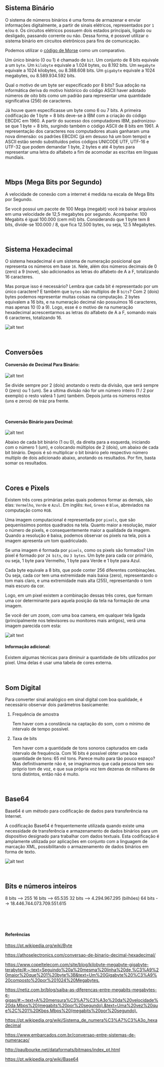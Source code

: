 ## Sistema Binário

O sistema de números binários é uma forma de armazenar e enviar informações digitalmente, a partir de sinais elétricos, representados por `1` e/ou `0`.
Os circuitos elétricos possuem dois estados principais, ligado ou desligado, passando corrente ou não. Dessa forma, é possvel utilizar o sistema binário em circuitos eletrônicos para fins de comunicação. 

Podemos utilizar o [código de Morse](https://pt.wikipedia.org/wiki/C%C3%B3digo_Morse) como um comparativo.

Um único binário (0 ou 1) é chamado de `bit`. Um conjunto de 8 bits equivale a um `byte`. Um `kilobyte` equivale a 1.024 bytes, ou 8.192 bits. Um `megabyte` equivale a 1024 kilobytes, ou 8.388.608 bits. Um `gigabyte` equivale a 1024 megabytes, ou 8.589.934.592 bits.

Qual o motivo de um byte ser especificado por 8 bits? Sua adoção na informática deriva do motivo histórico do código ASCII haver adotado números de oito bits como um padrão para representar uma quantidade significativa (256) de caracteres. 

Já houve quem especificasse um byte como 6 ou 7 bits. A primeira codificação de 1 byte = 8 bits deve-se à IBM com a criação do código EBCDIC em 1960. A partir do sucesso dos computadores IBM, padronizou-se que 1 byte = 8 bits, surgindo também o código ASCII de 8 bits em 1961. A representação dos caracteres nos computadores atuais ganharam uma nova dimensão: os padrões EBCDIC (já em desuso há um bom tempo) e ASCII estão sendo substituídos pelos códigos UNICODE UTF, UTF-16 e UTF-32 que podem demandar 1 byte, 2 bytes e até 4 bytes para representar uma letra do alfabeto a fim de acomodar as escritas em línguas mundiais. 



<br>



## Mbps (Mega Bits por Segundo)

A velocidade de conexão com a internet é medida na escala de Mega Bits por Segundo. 

Se você possui um pacote de 100 Mega (megabit) você irá baixar arquivos em uma velocidade de 12,5 megabytes por segundo. Acompanhe:
100 Megabits é igual 100.000 (cem mil) bits. Considerando que 1 byte tem 8 bits, divide-se 100.000 / 8, que fica 12.500 bytes, ou seja, 12.5 Megabytes.

<br>



## Sistema Hexadecimal

O sistema hexadecimal é um sistema de numeração posicional que representa os números em base `16`. Nele, além dos números decimais de 0 (zero) a 9 (nove), são adicionados as letras do alfabeto de A a F, totalizando 16 caracteres.

Mas porque isso é necessário? Lembra que cada bit é representado por um único caractere? E também que `bytes` são multiplos de 8 `bits`? Com 2 (dois) bytes podemos representar muitas coisas na computação. 2 bytes equivalem a 16 bits, e na numeração decimal não possuímos 16 caracteres, mas apenas 10 (0 a 9). Logo, esse é o motivo de na numeração hexadecimal acrescentarmos as letras do alfabeto de A a F, somando mais 6 caracteres, totalizando 16.

![alt text](images/tabela.jpg?raw=true=250x250 "Title") 

<br>



## Conversões

#### Conversão de Decimal Para Binário:

![alt text](images/decimal-binario.jpg?raw=true=250x250 "Title")  

Se divide sempre por 2 (dois) anotando o resto da divisão, que será sempre 0 (zero) ou 1 (um). Se a ultima divisão não for um número inteiro (1 / 2 por exemplo) o resto valerá 1 (um) também. Depois junta os números restos (uns e zeros) de tráz pra frente.

<br>

#### Conversão Binário para Decimal:

![alt text](images/binario-decimal.jpg?raw=true=250x250 "Title")  

Abaixo de cada bit binário (1 ou 0), da direita para a esquerda, iniciando com o número 1 (um), e colocando múltiplos de 2 (dois), um abaixo de cada bit binário. 
Depois é só multiplicar o bit binário pelo respectivo número multiplo de dois adicionado abaixo, anotando os resultados. Por fim, basta somar os resultados.

<br>



## Cores e Pixels

Existem três cores primárias pelas quais podemos formar as demais, são elas: `Vermelho`, `Verde` e `Azul`. Em inglês: `Red`, `Green` e `Blue`, abreviados na computação como `RGB`.

Uma imagem computacional é representada por `pixels`, que são pequeníssimos pontos quadrados na tela. Quanto maior a resolução, maior o número de pixels, e consequentemente maior a qualidade da imagem. Quando a resolução é baixa, podemos observar os pixels na tela, pois a imagem apresenta um tom quadriculado.

Se uma imagem é formada por `pixels`, como os pixels são formados? Um pixel é formado por `24 bits`, ou `3 bytes`. Um byte para cada cor primário, ou seja, 1 byte para Vermelho, 1 byte para Verde e 1 byte para Azul.

Cada byte equivale a 8 bits, que pode conter 256 diferentes combinações. Ou seja, cada cor tem uma extremidade mais baixa (zero), representando o tom mais claro, e uma extremidade mais alta (255), representando o tom mais escuro da cor.

Logo, em um pixel existem a combinação dessas três cores, que formam uma cor determinante para aquela posição da tela na formação de uma imagem.

Se você der um zoom, com uma boa camera, em qualquer tela ligada (principalmente nos televisores ou monitores mais antigos), verá uma imagem parecida com esta:

![alt text](images/pixels.jpg?raw=true=250x250 "Title")  


#### Informação adicional: 

Existem algumas técnicas para diminuir a quantidade de bits utilizados por pixel. Uma delas é usar uma tabela de cores externa.

<br>



## Som Digital

Para converter sinal analógico em sinal digital com boa qualidade, é necessário observar dois parâmetros basicamente:

1. Frequência de amostra
    
    Tem haver com a constância na captação do som, com o mínimo de intervalo de tempo possível.

2. Taxa de bits

    Tem haver com a quantidade de tons sonoros capturados em cada intervalo de frequência. Com 16 bits é possível obter uma boa quantidade de tons: 65 mil tons. 
    Parece muito para tão pouco espaço? Mas definitivamente não é, se imaginarmos que cada pessoa tem seu próprio tom de voz, e que sua própria voz tem dezenas de milhares de tons distintos, então não é muito.

<br>



## Base64

Base64 é um método para codificação de dados para transferência na Internet. 

A codificação Base64 é frequentemente utilizada quando existe uma necessidade de transferência e armazenamento de dados binários para um dispositivo designado para trabalhar com dados textuais. Esta codificação é amplamente utilizada por aplicações em conjunto com a linguagem de marcação XML, possibilitando o armazenamento de dados binários em forma de texto. 

![alt text](images/base64.png?raw=true=250x250 "Title")  



<br>



## Bits e números inteiros

8 bits  --> 255 
16 bits --> 65.535
32 bits --> 4.294.967.295 (bilhões)
64 bits --> 18.446.744.073.709.551.615 

<br>
<br>
<br>



#### Referências

<https://pt.wikipedia.org/wiki/Byte>

<https://athoselectronics.com/conversao-de-binario-decimal-hexadecimal/>

<https://www.copeltelecom.com/site/blog/kilobyte-megabyte-gigabyte-terabyte/#:~:text=Seguindo%20a%20mesma%20linha%20de,%C3%A9%20maior%20que%201%20byte%3B&text=Um%20Gigabyte%20%C3%A9%20composto%20por%201024%20Megabytes.>

<https://netiz.com.br/blog/saiba-as-diferencas-entre-megabits-megabytes-e-gigas/#:~:text=A%20mensura%C3%A7%C3%A3o%20da%20velocidade%20da,Mbps%20(megabits%20por%20segundo).&text=Uma%20vez%20que%2C%201%20Kbps,Mbps%20(megabits%20por%20segundo).>

<https://pt.wikipedia.org/wiki/Sistema_de_numera%C3%A7%C3%A3o_hexadecimal>

<https://www.embarcados.com.br/conversao-entre-sistemas-de-numeracao/>

<http://paulbourke.net/dataformats/bitmaps/index_pt.html>

<https://pt.wikipedia.org/wiki/Base64>









